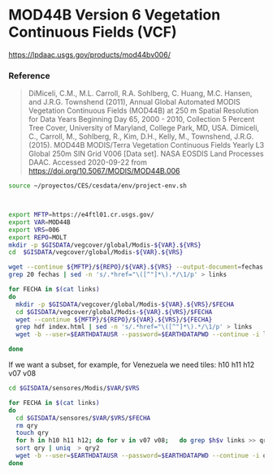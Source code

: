 # MOD44B Version 6 Vegetation Continuous Fields (VCF)

https://lpdaac.usgs.gov/products/mod44bv006/

### Reference
> DiMiceli, C.M., M.L. Carroll, R.A. Sohlberg, C. Huang, M.C. Hansen, and J.R.G. Townshend (2011), Annual Global Automated MODIS Vegetation Continuous Fields (MOD44B) at 250 m Spatial Resolution for Data Years Beginning Day 65, 2000 - 2010, Collection 5 Percent Tree Cover, University of Maryland, College Park, MD, USA.
> Dimiceli, C., Carroll, M., Sohlberg, R., Kim, D.H., Kelly, M., Townshend, J.R.G. (2015). MOD44B MODIS/Terra Vegetation Continuous Fields Yearly L3 Global 250m SIN Grid V006 [Data set]. NASA EOSDIS Land Processes DAAC. Accessed 2020-09-22 from https://doi.org/10.5067/MODIS/MOD44B.006


```sh
source ~/proyectos/CES/cesdata/env/project-env.sh



export MFTP=https://e4ftl01.cr.usgs.gov/
export VAR=MOD44B
export VRS=006
export REPO=MOLT
mkdir -p $GISDATA/vegcover/global/Modis-${VAR}.${VRS}
cd  $GISDATA/vegcover/global/Modis-${VAR}.${VRS}

wget --continue ${MFTP}/${REPO}/${VAR}.${VRS} --output-document=fechas
grep 20 fechas | sed -n 's/.*href="\([^"]*\).*/\1/p' > links

for FECHA in $(cat links)
do
  mkdir -p $GISDATA/vegcover/global/Modis-${VAR}.${VRS}/$FECHA
  cd $GISDATA/vegcover/global/Modis-${VAR}.${VRS}/$FECHA
  wget --continue ${MFTP}/${REPO}/${VAR}.${VRS}/${FECHA}
  grep hdf index.html | sed -n 's/.*href="\([^"]*\).*/\1/p' > links
  wget -b --user=$EARTHDATAUSR --password=$EARTHDATAPWD --continue -i links --base=${MFTP}${REPO}/${VAR}.${VRS}/${FECHA}/

done
```


If we want a subset, for example, for Venezuela we need tiles: h10 h11 h12 v07 v08

```sh
cd $GISDATA/sensores/Modis/$VAR/$VRS

for FECHA in $(cat links)
do
  cd $GISDATA/sensores/$VAR/$VRS/$FECHA
  rm qry
  touch qry
  for h in h10 h11 h12; do for v in v07 v08;   do grep $h$v links >> qry; done ;done ;
  sort qry | uniq  > qry2
  wget -b --user=$EARTHDATAUSR --password=$EARTHDATAPWD --continue -i qry2 --base=${MFTP}${REPO}/${VAR}.${VRS}/${FECHA}/
done

```
